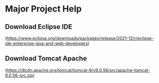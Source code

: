 # Major Project Help

## Download Eclipse IDE

(https://www.eclipse.org/downloads/packages/release/2021-12/r/eclipse-ide-enterprise-java-and-web-developers)

## Download Tomcat Apache
(https://dlcdn.apache.org/tomcat/tomcat-9/v9.0.56/src/apache-tomcat-9.0.56-src.zip)

